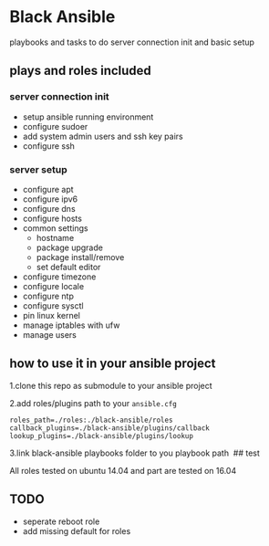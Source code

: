 # Black Ansible

playbooks and tasks to do server connection init and basic setup

## plays and roles included

### server connection init

- setup ansible running environment
- configure sudoer
- add system admin users and ssh key pairs
- configure ssh

### server setup

- configure apt
- configure ipv6
- configure dns 
- configure hosts
- common settings
	- hostname
	- package upgrade
	- package install/remove
	- set default editor
- configure timezone
- configure locale
- configure ntp
- configure sysctl
- pin linux kernel
- manage iptables with ufw
- manage users

## how to use it in your ansible project


1.clone this repo as submodule to your ansible project

2.add roles/plugins path to your `ansible.cfg`

```
roles_path=./roles:./black-ansible/roles
callback_plugins=./black-ansible/plugins/callback
lookup_plugins=./black-ansible/plugins/lookup
```
3.link black-ansible playbooks folder to you playbook path
 ## test

All roles tested on ubuntu 14.04 and part are tested on 16.04

## TODO

- seperate reboot role
- add missing default for roles

